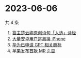 # 2023-06-06

共 4 条

<!-- BEGIN ZHIHUSEARCH -->
<!-- 最后更新时间 Tue Jun 06 2023 10:52:34 GMT+0800 (China Standard Time) -->
1. [答主楚云卿原创诗句「入选」诗经](https://www.zhihu.com/search?q=答主楚云卿原创诗句「入选」诗经)
1. [大量安卓用户逃离换 iPhone](https://www.zhihu.com/search?q=大量安卓用户逃离换%20iPhone)
1. [华为已申请 GPT 相关商标](https://www.zhihu.com/search?q=华为已申请%20GPT%20相关商标)
1. [苹果发布首款 MR 头显](https://www.zhihu.com/search?q=苹果发布首款%20MR%20头显)
<!-- END ZHIHUSEARCH -->
